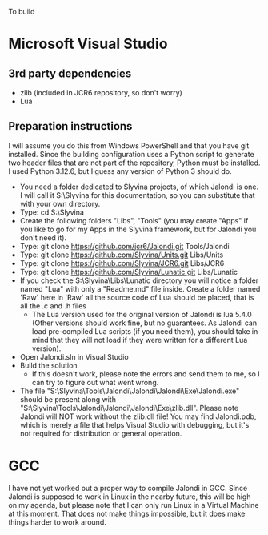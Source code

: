 To build

# Microsoft Visual Studio

## 3rd party dependencies
- zlib (included in JCR6 repository, so don't worry)
- Lua

## Preparation instructions
I will assume you do this from Windows PowerShell and that you have git installed. Since the building configuration uses a Python script to generate two header files that are not part of the repository, Python must be installed. I used Python 3.12.6, but I guess any version of Python 3 should do.
- You need a folder dedicated to Slyvina projects, of which Jalondi is one. I will call it S:\Slyvina for this documentation, so you can substitute that with your own directory.
- Type: cd S:\Slyvina
- Create the following folders "Libs", "Tools" (you may create "Apps" if you like to go for my Apps in the Slyvina framework, but for Jalondi you don't need it).
- Type: git clone https://github.com/jcr6/Jalondi.git Tools/Jalondi
- Type: git clone https://github.com/Slyvina/Units.git Libs/Units
- Type: git clone https://github.com/Slyvina/JCR6.git Libs/JCR6
- Type: git clone https://github.com/Slyvina/Lunatic.git Libs/Lunatic
- If you check the S:\Slyvina\Libs\Lunatic directory you will notice a folder named "Lua" with only a "Readme.md" file inside. Create a folder named 'Raw' here in 'Raw' all the source code of Lua should be placed, that is all the .c and .h files
  - The Lua version used for the original version of Jalondi is lua 5.4.0 (Other versions should work fine, but no guarantees. As Jalondi can load pre-compiled Lua scripts (if you need them), you should take in mind that they will not load if they were written for a different Lua version).
- Open Jalondi.sln in Visual Studio
- Build the solution
  - If this doesn't work, please note the errors and send them to me, so I can try to figure out what went wrong.
- The file "S:\Slyvina\Tools\Jalondi\Jalondi\Jalondi\Exe\Jalondi.exe" should be present along with "S:\Slyvina\Tools\Jalondi\Jalondi\Jalondi\Exe\zlib.dll". Please note Jalondi will NOT work without the zlib.dll file! You may find Jalondi.pdb, which is merely a file that helps Visual Studio with debugging, but it's not required for distribution or general operation.







# GCC

I have not yet worked out a proper way to compile Jalondi in GCC. Since Jalondi is supposed to work in Linux in the nearby future, this will be high on my agenda, but please note that I can only run Linux in a Virtual Machine at this moment. That does not make things impossible, but it does make things harder to work around.





